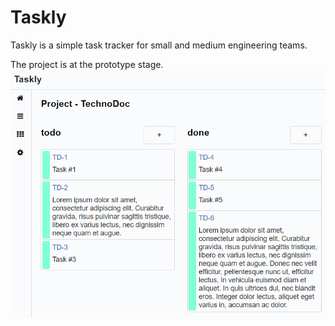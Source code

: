 # Taskly

Taskly is a simple task tracker for small and medium engineering teams.

The project is at the prototype stage.
![](https://github.com/treshnikov/taskly/blob/master/img/taskly.PNG)

